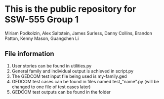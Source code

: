 # This is the public repository for SSW-555 Group 1

Miriam Podkolzin, Alex Saltstein, James Surless, Danny Collins, Brandon Patton, Kenny Mason, Guangchen Li

## File information
1. User stories can be found in utilities.py
2. General family and individual output is achieved in script.py
3. The GEDCOM test input file being used is my-family.ged
4. GEDCOM test cases can be found in files named test_"name".py (will be changed to one file of test cases later)
5. GEDCOM test outputs can be found in the folder


